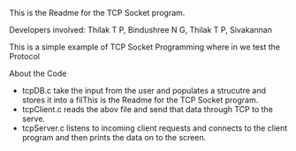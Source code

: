 This is the Readme for the TCP Socket program.

Developers involved: Thilak T P, Bindushree N G, Thilak T P, Sivakannan


This is a simple example of TCP Socket Programming where in we test the Protocol

About the Code
- tcpDB.c take the input from the user and populates a strucutre and stores it into a filThis is the Readme for the TCP Socket program.
- tcpClient.c reads the abov file and send that data through TCP to the serve.
- tcpServer.c listens to incoming client requests and connects to the client program and then prints the data on to the screen.
